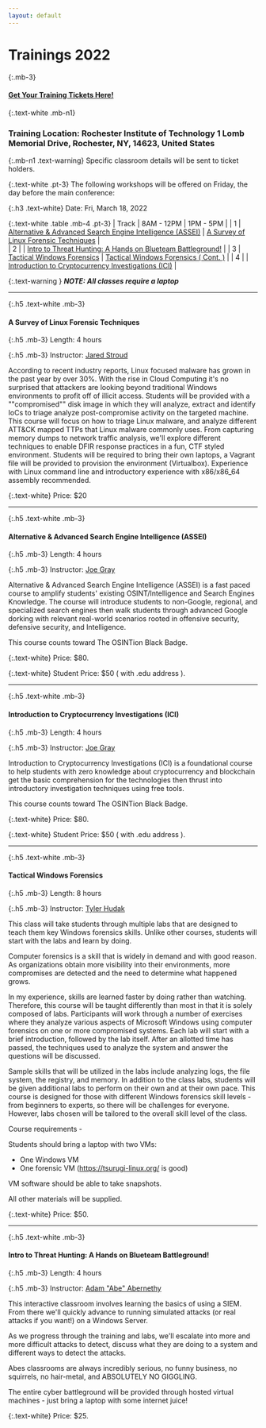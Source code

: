 ```yaml
---
layout: default
---
```

# Trainings 2022

{:.mb-3}
#### [Get Your Training Tickets Here!](https://events.eventzilla.net/e/bsides-rochester-2022--training-workshops-2138818190)

{:.text-white .mb-n1}
### Training Location: Rochester Institute of Technology 1 Lomb Memorial Drive, Rochester, NY, 14623, United States

{:.mb-n1 .text-warning}
Specific classroom details will be sent to ticket holders.

{:.text-white .pt-3}
The following workshops will be offered on Friday, the day before the main conference:

{:.h3 .text-white}
Date: Fri, March 18, 2022

{:.text-white .table .mb-4 .pt-3}
| Track | 8AM - 12PM | 1PM - 5PM |
| 1 | [Alternative & Advanced Search Engine Intelligence (ASSEI)](#alternative--advanced-search-engine-intelligence-assei)  | [A Survey of Linux Forensic Techniques](#a-survey-of-linux-forensic-techniques)  |  
| 2 |  | [Intro to Threat Hunting: A Hands on Blueteam Battleground!](#intro-to-threat-hunting-a-hands-on-blueteam-battleground) |
| 3 | [Tactical Windows Forensics](#tactical-windows-forensics) | [Tactical Windows Forensics ( Cont. )](#tactical-windows-forensics) |
| 4 | | [Introduction to Cryptocurrency Investigations (ICI)](#introduction-to-cryptocurrency-investigations-ici) |

{:.text-warning }
***NOTE: All classes require a laptop***

***

{:.h5 .text-white .mb-3}
#### A Survey of Linux Forensic Techniques

{:.h5 .mb-3}
Length: 4 hours

{:.h5 .mb-3}
Instructor: [Jared Stroud](/trainers#jared_stroud)

According to recent industry reports, Linux focused malware has grown in the past year by over 30%. With the rise in 
Cloud Computing it's no surprised that attackers are looking beyond traditional Windows environments to profit off of 
illicit access. Students will be provided with a ""compromised"" disk image in which they will analyze, extract and 
identify IoCs to triage analyze post-compromise activity on the targeted machine. This course will focus on how to 
triage Linux malware, and analyze different ATT&CK mapped TTPs that Linux malware commonly uses. From capturing memory
dumps to network traffic analysis, we'll explore different techniques to enable DFIR response practices in a fun, CTF 
styled environment. Students will be required to bring their own laptops, a Vagrant file will be provided to provision 
the environment (Virtualbox). Experience with Linux command line and introductory experience with x86/x86_64 assembly
recommended.

{:.text-white}
Price: $20

***

{:.h5 .text-white .mb-3}
#### Alternative & Advanced Search Engine Intelligence (ASSEI)

{:.h5 .mb-3}
Length: 4 hours

{:.h5 .mb-3}
Instructor: [Joe Gray](/trainers#joe_gray)

Alternative & Advanced Search Engine Intelligence (ASSEI) is a fast paced course to amplify students' existing
OSINT/Intelligence and Search Engines Knowledge. The course will introduce students to non-Google, regional, and 
specialized search engines then walk students through advanced Google dorking with relevant real-world scenarios rooted
in offensive security, defensive security, and Intelligence.

This course counts toward The OSINTion Black Badge.

{:.text-white}
Price: $80.

{:.text-white}
Student Price: $50 ( with .edu address ).

***

{:.h5 .text-white .mb-3}
#### Introduction to Cryptocurrency Investigations (ICI)

{:.h5 .mb-3}
Length: 4 hours

{:.h5 .mb-3}
Instructor: [Joe Gray](/trainers#joe_gray)

Introduction to Cryptocurrency Investigations (ICI) is a foundational course to help students with zero knowledge about 
cryptocurrency and blockchain get the basic comprehension for the technologies then thrust into introductory 
investigation techniques using free tools.

This course counts toward The OSINTion Black Badge.

{:.text-white}
Price: $80.

{:.text-white}
Student Price: $50 ( with .edu address ).

***

{:.h5 .text-white .mb-3}
#### Tactical Windows Forensics

{:.h5 .mb-3}
Length: 8 hours

{:.h5 .mb-3}
Instructor: [Tyler Hudak](/trainers#tyler_hudak)

This class will take students through multiple labs that are designed to teach them key Windows forensics skills. Unlike
other courses, students will start with the labs and learn by doing.

Computer forensics is a skill that is widely in demand and with good reason. As organizations obtain more visibility 
into their environments, more compromises are detected and the need to determine what happened grows.

In my experience, skills are learned faster by doing rather than watching. Therefore, this course will be taught 
differently than most in that it is solely composed of labs. Participants will work through a number of exercises where
they analyze various aspects of Microsoft Windows using computer forensics on one or more compromised systems. Each lab
will start with a brief introduction, followed by the lab itself. After an allotted time has passed, the techniques used
to analyze the system and answer the questions will be discussed.

Sample skills that will be utilized in the labs include analyzing logs, the file system, the registry, and memory. In 
addition to the class labs, students will be given additional labs to perform on their own and at their own pace. This 
course is designed for those with different Windows forensics skill levels - from beginners to experts, so there will be
challenges for everyone. However, labs chosen will be tailored to the overall skill level of the class.

Course requirements  -

Students should bring a laptop with two VMs:
- One Windows VM
- One forensic VM (https://tsurugi-linux.org/ is good)

VM software should be able to take snapshots.

All other materials will be supplied.

{:.text-white}
Price: $50.

***

{:.h5 .text-white .mb-3}
#### Intro to Threat Hunting: A Hands on Blueteam Battleground!

{:.h5 .mb-3}
Length: 4 hours

{:.h5 .mb-3}
Instructor: [Adam "Abe" Abernethy](/trainers#adam-abe-abernethy)

This interactive classroom involves learning the basics of using a SIEM.  From there we'll quickly advance to running 
simulated attacks (or real attacks if you want!) on a Windows Server.

As we progress through the training and labs, we'll escalate into more and more difficult attacks to detect, discuss 
what they are doing to a system and different ways to detect the attacks.

Abes classrooms are always incredibly serious, no funny business, no squirrels, no hair-metal, and ABSOLUTELY NO GIGGLING.

The entire cyber battleground will be provided through hosted virtual machines - just bring a laptop with some internet 
juice!

{:.text-white}
Price: $25.
